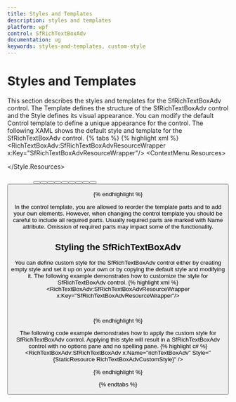 ```yaml
---
title: Styles and Templates
description: styles and templates
platform: wpf
control: SfRichTextBoxAdv
documentation: ug
keywords: styles-and-templates, custom-style
---
```

# Styles and Templates

This section describes the styles and templates for the SfRichTextBoxAdv control. The Template defines the structure of the SfRichTextBoxAdv control and the Style defines its visual appearance. You can modify the default Control template to define a unique appearance for the control.
The following XAML shows the default style and template for the SfRichTextBoxAdv control.
{% tabs %}
{% highlight xml %}
<RichTextBoxAdv:SfRichTextBoxAdvResourceWrapper x:Key="SfRichTextBoxAdvResourceWrapper"/>
<SolidColorBrush x:Key="RichTextBoxAdvBackgroundBrush" Color="#000000"/>
<SolidColorBrush x:Key="TextSelectionBrush" Color="#FF808080"/>
<SolidColorBrush x:Key="ContextMenuForegroundBrush" Color="#333333"/>
<SolidColorBrush x:Key="ContextMenuBorderBrush" Color="#D7D7D7"/>
<SolidColorBrush x:Key="ContextMenuBackgroundBrush" Color="#FFFFFF"/>
<SolidColorBrush x:Key="ContextMenuMouseOverBackgroundBrush" Color="#D5DDEB"/>
<SolidColorBrush x:Key="MiniToolBarButtonMouseOverBrush" Color="#CAD5E5"/>
<SolidColorBrush x:Key="MiniToolBarButtonSelectedBrush" Color="#AABBD6"/>
<SolidColorBrush x:Key="MiniToolBarBorderBrush" Color="LightGray"/>
<SolidColorBrush x:Key="MiniToolBarBackgroundBrush" Color="#FFFFFF"/>
<SolidColorBrush x:Key="PaneBackgroundBrush" Color="#FFFFFF"/>
<SolidColorBrush x:Key="SearchResultItemBackgroundBrush" Color="#FFFFFF"/>
<SolidColorBrush x:Key="SearchResultItemForegroundBrush" Color="#333333"/>
<SolidColorBrush x:Key="SearchResultItemSelectedBorderBrush" Color="#959595"/>
<SolidColorBrush x:Key="SearchResultItemMouseOverBorderBrush" Color="#959595"/>
<SolidColorBrush x:Key="SearchResultItemSeparatorForegroundBrush" Color="#666666"/>
<SolidColorBrush x:Key="SuggestionItemSelectedBrush" Color="#FFCBCFE5"/>
<SolidColorBrush x:Key="SuggestionItemMouseOverBrush" Color="#FFD5E1F2"/>
<SolidColorBrush x:Key="DialogHeaderForegroundBrush" Color="#FFFFFF"/>
<SolidColorBrush x:Key="DialogHeaderBackgroundBrush" Color="#0071BC"/>
<SolidColorBrush x:Key="DialogBorderBrush" Color="#8E8E8E"/>
<SolidColorBrush x:Key="DialogBackgroundBrush" Color="#FFFFFF"/>
<SolidColorBrush x:Key="HeaderLabelForegroundBrush" Color="#0071BC"/>
<SolidColorBrush x:Key="TextBoxForegroundBrush" Color="#333333"/>
<SolidColorBrush x:Key="TextBoxLightForegroundBrush" Color="#666666"/>
<SolidColorBrush x:Key="TextBoxBackgroundBrush" Color="#FFFFFF"/>
<SolidColorBrush x:Key="TextBoxBorderBrush" Color="#A5A5A5"/>
<SolidColorBrush x:Key="ButtonForegroundBrush" Color="#333333"/>
<SolidColorBrush x:Key="ButtonBackgroundBrush" Color="#F7F7F7"/>
<SolidColorBrush x:Key="ButtonBorderBrush" Color="#606060"/>
<SolidColorBrush x:Key="ButtonMouseOverBackgroundBrush" Color="#E5F0FC"/>
<SolidColorBrush x:Key="ButtonMouseOverForegroundBrush" Color="#6BA5C6" />
<SolidColorBrush x:Key="ButtonMouseOverBorderBrush" Color="#569DE5"/>
<SolidColorBrush x:Key="ButtonPressedForegroundBrush" Color="#FFFFFF"/>
<SolidColorBrush x:Key="ButtonPressedBackgroundBrush" Color="#0071BC"/>
<SolidColorBrush x:Key="ButtonPressedBorderBrush" Color="#0071BC"/>
<SolidColorBrush x:Key="ButtonDisabledForegroundBrush" Color="#A5A5A5"/>
<SolidColorBrush x:Key="ButtonDisabledBorderBrush" Color="#A5A5A5"/>
<SolidColorBrush x:Key="ButtonDisabledBackgroundBrush" Color="#FFFFFF"/>
<ContextMenu x:Key="ContextMenuStyle">
<ContextMenu.Resources>
<Style TargetType="MenuItem">
<Setter Property="Height" Value="26" />
<Setter Property="FontFamily" Value="Segoe UI"/>
<Setter Property="FontSize" Value="12"/>
<Setter Property="SnapsToDevicePixels" Value="True"/>
<Setter Property="Foreground" Value="{StaticResource ContextMenuForegroundBrush}"/>
<Style.Resources>
<Style TargetType="Image">
<Setter Property="Height" Value="16" />
<Setter Property="Width" Value="16" />
</Style>
</Style.Resources>
</Style>
<Style TargetType="{x:Type ContextMenu}">
<Setter Property="OverridesDefaultStyle" Value="True"/>
<Setter Property="SnapsToDevicePixels" Value="True"/>
<Setter Property="Template">
<Setter.Value>
<ControlTemplate TargetType="{x:Type ContextMenu}">
<Border Margin="10,10,10,10" Background="{StaticResource ContextMenuBackgroundBrush}" BorderThickness="1" BorderBrush="{StaticResource ContextMenuBorderBrush}">
<StackPanel Orientation="Vertical" IsItemsHost="True" Margin="1,1,1,1"/>
<Border.Effect>
<DropShadowEffect Color="Black" BlurRadius="7" Direction="315"  Opacity="0.5" ShadowDepth="2"/>
</Border.Effect>
</Border>
</ControlTemplate>
</Setter.Value>
</Setter>
</Style>
<ControlTemplate x:Key="{x:Static MenuItem.SubmenuHeaderTemplateKey}" TargetType="MenuItem">
<Border x:Name="Border" Background="{StaticResource ContextMenuBackgroundBrush}">
<Grid>
<Grid.ColumnDefinitions>
<ColumnDefinition Width="30"/>
<ColumnDefinition Width="*" />
<ColumnDefinition Width="30"/>
</Grid.ColumnDefinitions>
<ContentPresenter x:Name="Icon" Margin="0" VerticalAlignment="Center" HorizontalAlignment="Center" ContentSource="Icon" SnapsToDevicePixels="True"/>
<ContentPresenter x:Name="HeaderHost" Grid.Column="1" ContentSource="Header" VerticalAlignment="Center" HorizontalAlignment="Stretch" Margin="4,0,0,0" SnapsToDevicePixels="True"/>
<Path Grid.Column="3" HorizontalAlignment="Right" VerticalAlignment="Center" Data="M 0 0 L 0 7 L 4 3.5 Z" Width="12" Height="12" Margin="0 6 0 0" Fill="{StaticResource ContextMenuForegroundBrush}" SnapsToDevicePixels="True"/>
<Popup Name="Popup" Placement="Left" HorizontalOffset="-2" IsOpen="{TemplateBinding IsSubmenuOpen}" PopupAnimation="Fade">
<Border Name="SubmenuBorder" Background="{StaticResource ContextMenuBackgroundBrush}" BorderBrush="{StaticResource ContextMenuBorderBrush}" BorderThickness="1">
<StackPanel Orientation="Vertical" IsItemsHost="True" Margin="1,1,1,1"/>
<Border.Effect>
<DropShadowEffect Color="Black" BlurRadius="30" Direction="315"  Opacity="0.5" ShadowDepth="2"/>
</Border.Effect>
</Border>
</Popup>
</Grid>
</Border>
<ControlTemplate.Triggers>
<Trigger Property="IsHighlighted" Value="true">
<Setter TargetName="Border" Property="Background" Value="{StaticResource ContextMenuMouseOverBackgroundBrush}"/>
</Trigger>
</ControlTemplate.Triggers>
</ControlTemplate>
<ControlTemplate x:Key="{x:Static MenuItem.SubmenuItemTemplateKey}" TargetType="{x:Type MenuItem}">
<Border x:Name="Border" Background="{StaticResource ContextMenuBackgroundBrush}">
<Grid>
<Grid.ColumnDefinitions>
<ColumnDefinition Width="30"/>
<ColumnDefinition Width="*" />
<ColumnDefinition Width="30" />
</Grid.ColumnDefinitions>
<ContentPresenter x:Name="Icon" Grid.Column="0" Margin="0" HorizontalAlignment="Center" VerticalAlignment="Center" ContentSource="Icon" SnapsToDevicePixels="True"/>
<ContentPresenter x:Name="HeaderHost" Grid.Column="1" ContentSource="Header" HorizontalAlignment="Stretch" VerticalAlignment="Center" Margin="4,0,0,0" SnapsToDevicePixels="True"/>
</Grid>
</Border>
<ControlTemplate.Triggers>
<Trigger Property="IsHighlighted" Value="true">
<Setter TargetName="Border" Property="Background" Value="{StaticResource ContextMenuMouseOverBackgroundBrush}" />
</Trigger>
<Trigger Property="IsEnabled" Value="False">
<Setter TargetName="Icon" Property="Opacity" Value="0.5" />
<Setter TargetName="HeaderHost" Property="Opacity" Value="0.5" />
</Trigger>
</ControlTemplate.Triggers>
</ControlTemplate>
</ContextMenu.Resources>
<Separator/>
<MenuItem Header="{Binding Source={StaticResource SfRichTextBoxAdvResourceWrapper},Path=ContextMenuIgnoreAll}" Visibility="Collapsed" Command="RichTextBoxAdv:SfRichTextBoxAdv.IgnoreAllSpellingErrorsCommand"/>
<MenuItem Header="{Binding Source={StaticResource SfRichTextBoxAdvResourceWrapper},Path=ContextMenuAddToDictionary}" Visibility="Collapsed" Command="RichTextBoxAdv:SfRichTextBoxAdv.AddToDictionaryCommand"/>
<Separator/>
<MenuItem Header="{Binding Source={StaticResource SfRichTextBoxAdvResourceWrapper}, Path=ContextMenuCut}" Command="RichTextBoxAdv:SfRichTextBoxAdv.CutCommand" >
<MenuItem.Icon>
<Image Source="/Syncfusion.SfRichTextBoxAdv.WPF;component/Images/Cut_Icon.png"/>
</MenuItem.Icon>
</MenuItem>
<MenuItem Header="{Binding Source={StaticResource SfRichTextBoxAdvResourceWrapper}, Path=ContextMenuCopy}" Command="RichTextBoxAdv:SfRichTextBoxAdv.CopyCommand" >
<MenuItem.Icon>
<Image Source="/Syncfusion.SfRichTextBoxAdv.WPF;component/Images/Copy_Icon.png"/>
</MenuItem.Icon>
</MenuItem>
<MenuItem Header="{Binding Source={StaticResource SfRichTextBoxAdvResourceWrapper}, Path=ContextMenuPaste}" Command="RichTextBoxAdv:SfRichTextBoxAdv.PasteCommand" >
<MenuItem.Icon>
<Image Source="/Syncfusion.SfRichTextBoxAdv.WPF;component/Images/Paste_Icon.png"/>
</MenuItem.Icon>
</MenuItem>
<Separator/>
<MenuItem Header="{Binding Source={StaticResource SfRichTextBoxAdvResourceWrapper}, Path=ContextMenuEditHyperlink}" Command="RichTextBoxAdv:SfRichTextBoxAdv.ShowHyperlinkDialogCommand" CommandParameter="EditHyperlink">
<MenuItem.Icon>
<Image Source="/Syncfusion.SfRichTextBoxAdv.WPF;component/Images/Hyperlink_Icon.png"/>
</MenuItem.Icon>
</MenuItem>
<MenuItem Header="{Binding Source={StaticResource SfRichTextBoxAdvResourceWrapper}, Path=ContextMenuOpenHyperlink}" Command="RichTextBoxAdv:SfRichTextBoxAdv.NavigateHyperlinkCommand" />
<MenuItem Header="{Binding Source={StaticResource SfRichTextBoxAdvResourceWrapper}, Path=ContextMenuCopyHyperlink}" Command="RichTextBoxAdv:SfRichTextBoxAdv.CopyHyperlinkCommand" />
<MenuItem Header="{Binding Source={StaticResource SfRichTextBoxAdvResourceWrapper}, Path=ContextMenuRemoveHyperlink}" Command="RichTextBoxAdv:SfRichTextBoxAdv.RemoveHyperlinkCommand" >
<MenuItem.Icon>
<Image Source="/Syncfusion.SfRichTextBoxAdv.WPF;component/Images/RemoveHyperlink_Icon.png"/>
</MenuItem.Icon>
</MenuItem>
<Separator/>
<MenuItem Header="{Binding Source={StaticResource SfRichTextBoxAdvResourceWrapper}, Path=ContextMenuFontDialog}" Command="RichTextBoxAdv:SfRichTextBoxAdv.ShowFontDialogCommand" >
<MenuItem.Icon>
<Image Source="/Syncfusion.SfRichTextBoxAdv.WPF;component/Images/Font_Icon.png"/>
</MenuItem.Icon>
</MenuItem>
<MenuItem Header="{Binding Source={StaticResource SfRichTextBoxAdvResourceWrapper}, Path=ContextMenuParagraphDialog}" Command="RichTextBoxAdv:SfRichTextBoxAdv.ShowParagraphDialogCommand"  >
<MenuItem.Icon>
<Image Source="/Syncfusion.SfRichTextBoxAdv.WPF;component/Images/Paragraph_Icon.png"/>
</MenuItem.Icon>
</MenuItem>
<Separator/>
<MenuItem Header="{Binding Source={StaticResource SfRichTextBoxAdvResourceWrapper}, Path=ContextMenuInsertTable}" Visibility="Collapsed">
<MenuItem.Items>
<MenuItem Header="{Binding Source={StaticResource SfRichTextBoxAdvResourceWrapper}, Path=ContextMenuInsertLeftColumn}" Command="RichTextBoxAdv:SfRichTextBoxAdv.InsertColumnCommand" CommandParameter="Left">
<MenuItem.Icon>
<Image Source="/Syncfusion.SfRichTextBoxAdv.WPF;component/Images/InsertColumnBefore_Icon.png"/>
</MenuItem.Icon>
</MenuItem>
<MenuItem Header="{Binding Source={StaticResource SfRichTextBoxAdvResourceWrapper}, Path=ContextMenuInsertRightColumn}" Command="RichTextBoxAdv:SfRichTextBoxAdv.InsertColumnCommand" CommandParameter="Right">
<MenuItem.Icon>
<Image Source="/Syncfusion.SfRichTextBoxAdv.WPF;component/Images/InsertColumnAfter_Icon.png"/>
</MenuItem.Icon>
</MenuItem>
<MenuItem Header="{Binding Source={StaticResource SfRichTextBoxAdvResourceWrapper}, Path=ContextMenuInsertRowAbove}" Command="RichTextBoxAdv:SfRichTextBoxAdv.InsertRowCommand" CommandParameter="Above">
<MenuItem.Icon>
<Image Source="/Syncfusion.SfRichTextBoxAdv.WPF;component/Images/InsertRowBefore_Icon.png"/>
</MenuItem.Icon>
</MenuItem>
<MenuItem Header="{Binding Source={StaticResource SfRichTextBoxAdvResourceWrapper}, Path=ContextMenuInsertRowBelow}" Command="RichTextBoxAdv:SfRichTextBoxAdv.InsertRowCommand" CommandParameter="Below">
<MenuItem.Icon>
<Image Source="/Syncfusion.SfRichTextBoxAdv.WPF;component/Images/InsertRowAfter_Icon.png"/>
</MenuItem.Icon>
</MenuItem>
</MenuItem.Items>
</MenuItem>
<MenuItem Header="{Binding Source={StaticResource SfRichTextBoxAdvResourceWrapper}, Path=ContextMenuMergeCell}" Command="RichTextBoxAdv:SfRichTextBoxAdv.MergeSelectedCellsCommand">
<MenuItem.Icon>
<Image Source="/Syncfusion.SfRichTextBoxAdv.WPF;component/Images/MergeCells_Icon.png"/>
</MenuItem.Icon>
</MenuItem>
<MenuItem Header="{Binding Source={StaticResource SfRichTextBoxAdvResourceWrapper}, Path=ContextMenuHyperlink}" Command="RichTextBoxAdv:SfRichTextBoxAdv.ShowHyperlinkDialogCommand" CommandParameter="Hyperlink">
<MenuItem.Icon>
<Image Source="/Syncfusion.SfRichTextBoxAdv.WPF;component/Images/Hyperlink_Icon.png"/>
</MenuItem.Icon>
</MenuItem>
<MenuItem Header="{Binding Source={StaticResource SfRichTextBoxAdvResourceWrapper}, Path=ContextMenuComment}" Command="RichTextBoxAdv:SfRichTextBoxAdv.NewCommentCommand">
<MenuItem.Icon>
<Image Source="/Syncfusion.SfRichTextBoxAdv.WPF;component/Images/Comment_Icon.png"/>
</MenuItem.Icon>
</MenuItem>
<MenuItem Header="{Binding Source={StaticResource SfRichTextBoxAdvResourceWrapper}, Path=ContextMenuDeleteComment}" Command="RichTextBoxAdv:SfRichTextBoxAdv.DeleteCommentCommand">
<MenuItem.Icon>
<Image Source="/Syncfusion.SfRichTextBoxAdv.WPF;component/Images/Comment_Icon.png"/>
</MenuItem.Icon>
</MenuItem>
</ContextMenu>
<Style TargetType="RichTextBoxAdv:SfRichTextBoxAdv">
<Setter Property="Background" Value="{StaticResource RichTextBoxAdvBackgroundBrush}"/>
<Setter Property="SelectionBrush" Value="{StaticResource TextSelectionBrush}"/>
<Setter Property="ContextMenu" Value="{StaticResource ContextMenuStyle}"/>
<Setter Property="Template">
<Setter.Value>
<ControlTemplate TargetType="RichTextBoxAdv:SfRichTextBoxAdv">
<Border BorderBrush="{TemplateBinding BorderBrush}" BorderThickness="{TemplateBinding BorderThickness}" Background="{TemplateBinding Background}">
<Grid>
<Grid.Resources>
<Style x:Key="PaneCloseButtonStyle" TargetType="{x:Type Button}">
<Setter Property="Background" Value="Transparent" />
<Setter Property="Template">
<Setter.Value>
<ControlTemplate TargetType="{x:Type Button}">
<Grid>
<Grid.RowDefinitions>
<RowDefinition Height="5"/>
<RowDefinition Height="2*"/>
<RowDefinition Height="5"/>
</Grid.RowDefinitions>
<Grid.ColumnDefinitions>
<ColumnDefinition Width="4"/>
<ColumnDefinition Width="*"/>
<ColumnDefinition Width="4"/>
</Grid.ColumnDefinitions>
<Path x:Name="pathFill" Grid.Row="1" Grid.Column="1" Fill="{StaticResource ButtonForegroundBrush}" Height="16" Width="16" Stretch="Fill" Data="F1M306,369.225L15.3,74.7L0,90L0,120.401L279.225,396L0,671.599L0,702L15.3,717.3L306,422.775L596.7,717.3L612,702L612,671.599L332.775,396L612,120.401L612,90L596.7,74.7z"/>
<Rectangle Grid.Row="0" Grid.RowSpan="3" Grid.Column="0" Grid.ColumnSpan="3" x:Name="border" Fill="{StaticResource ButtonForegroundBrush}"/>
</Grid>
<ControlTemplate.Triggers>
<Trigger Property="IsEnabled" Value="true">
<Setter Property="Opacity" TargetName="border" Value="0"/>
</Trigger>
<Trigger Property="IsMouseOver" Value="true">
<Setter Property="Fill" TargetName="pathFill" Value="{StaticResource ButtonMouseOverForegroundBrush}"/>
<Setter Property="Opacity" TargetName="border" Value="0"/>
</Trigger>
<Trigger Property="IsPressed" Value="true">
<Setter Property="Opacity" TargetName="border" Value="0"/>
</Trigger>
</ControlTemplate.Triggers>
</ControlTemplate>
</Setter.Value>
</Setter>
</Style>
</Grid.Resources>
<Grid.ColumnDefinitions>
<ColumnDefinition Width="Auto"/>
<ColumnDefinition Width="*"/>
<ColumnDefinition Width="Auto"/>
</Grid.ColumnDefinitions>
<Grid x:Name="OptionsPane" Background="{StaticResource PaneBackgroundBrush}" Width="280" Visibility="Collapsed">
<Grid.Resources>
<Style x:Key="SearchTextBoxStyle" TargetType="{x:Type TextBox}">
<Setter Property="Foreground" Value="{StaticResource TextBoxForegroundBrush}"/>
<Setter Property="Background" Value="{StaticResource TextBoxBackgroundBrush}"/>
<Setter Property="BorderBrush" Value="{StaticResource TextBoxBorderBrush}"/>
<Setter Property="BorderThickness" Value="1"/>
<Setter Property="FontFamily" Value="Segoe UI"/>
<Setter Property="FontSize" Value="12"/>
<Setter Property="HorizontalAlignment" Value="Stretch"/>
<Setter Property="VerticalAlignment" Value="Center"/>
<Setter Property="ScrollViewer.HorizontalScrollBarVisibility" Value="Hidden"/>
<Setter Property="ScrollViewer.VerticalScrollBarVisibility" Value="Hidden"/>
<Setter Property="ScrollViewer.IsDeferredScrollingEnabled" Value="False"/>
<Setter Property="Padding" Value="3 6 3 6"/>
<Setter Property="Template">
<Setter.Value>
<ControlTemplate TargetType="TextBox">
<Grid>
<Grid.ColumnDefinitions>
<ColumnDefinition Width="*"/>
<ColumnDefinition Width="30"/>
</Grid.ColumnDefinitions>
<Border x:Name="BackgroundElement" Background="{TemplateBinding Background}" Grid.ColumnSpan="2" Margin="{TemplateBinding BorderThickness}"/>
<Border x:Name="BorderElement" BorderBrush="{TemplateBinding BorderBrush}" BorderThickness="{TemplateBinding BorderThickness}" Grid.ColumnSpan="2"/>
<ScrollViewer x:Name="PART_ContentHost" HorizontalScrollBarVisibility="{TemplateBinding ScrollViewer.HorizontalScrollBarVisibility}" IsTabStop="False" IsDeferredScrollingEnabled="{TemplateBinding ScrollViewer.IsDeferredScrollingEnabled}" Margin="{TemplateBinding BorderThickness}" Padding="{TemplateBinding Padding}" VerticalScrollBarVisibility="{TemplateBinding ScrollViewer.VerticalScrollBarVisibility}"/>
</Grid>
</ControlTemplate>
</Setter.Value>
</Setter>
</Style>
<Style x:Key="SearchResultTextBoxStyle" TargetType="{x:Type TextBox}">
<Setter Property="Background" Value="Transparent"/>
<Setter Property="Foreground" Value="{StaticResource TextBoxLightForegroundBrush}"/>
<Setter Property="BorderThickness" Value="0"/>
<Setter Property="KeyboardNavigation.TabNavigation" Value="None"/>
<Setter Property="HorizontalContentAlignment" Value="Left"/>
<Setter Property="FocusVisualStyle" Value="{x:Null}"/>
<Setter Property="AllowDrop" Value="true"/>
<Setter Property="Stylus.IsFlicksEnabled" Value="False"/>
<Setter Property="FontFamily" Value="Segoe UI"/>
<Setter Property="FontSize" Value="12"/>
<Setter Property="HorizontalAlignment" Value="Left"/>
<Setter Property="VerticalAlignment" Value="Center"/>
<Setter Property="ScrollViewer.HorizontalScrollBarVisibility" Value="Hidden"/>
<Setter Property="ScrollViewer.VerticalScrollBarVisibility" Value="Hidden"/>
<Setter Property="ScrollViewer.IsDeferredScrollingEnabled" Value="False"/>
<Setter Property="Padding" Value="0,6,0,6"/>
<Setter Property="MinHeight" Value="30"/>
<Setter Property="Template">
<Setter.Value>
<ControlTemplate TargetType="{x:Type TextBox}">
<Grid>
<Grid.ColumnDefinitions>
<ColumnDefinition Width="*"/>
<ColumnDefinition Width="30"/>
</Grid.ColumnDefinitions>
<Border x:Name="BackgroundElement" Background="{TemplateBinding Background}" Grid.ColumnSpan="2" Margin="{TemplateBinding BorderThickness}"/>
<Border x:Name="BorderElement" BorderBrush="{TemplateBinding BorderBrush}" BorderThickness="{TemplateBinding BorderThickness}" Grid.ColumnSpan="2"/>
<ScrollViewer x:Name="PART_ContentHost" Focusable="false" HorizontalScrollBarVisibility="Hidden" VerticalScrollBarVisibility="Hidden"/>
</Grid>
</ControlTemplate>
</Setter.Value>
</Setter>
</Style>
<Style x:Key="SearchButtonStyle" TargetType="{x:Type Button}">
<Setter Property="Background" Value="{StaticResource TextBoxBackgroundBrush}" />
<Setter Property="Template">
<Setter.Value>
<ControlTemplate TargetType="{x:Type Button}">
<Grid>
<Grid.RowDefinitions>
<RowDefinition Height="6"/>
<RowDefinition Height="*"/>
<RowDefinition Height="6"/>
</Grid.RowDefinitions>
<Grid.ColumnDefinitions>
<ColumnDefinition Width="7.25"/>
<ColumnDefinition Width="*"/>
<ColumnDefinition Width="7.25"/>
</Grid.ColumnDefinitions>
<Path x:Name="white" Grid.Row="1" Grid.Column="1" Data="F1M401.625,472.5C306,472.5,229.5,396,229.5,300.375C229.5,204.75,306,128.25,401.625,128.25C497.25,128.25,573.75,204.75,573.75,300.375C573.75,396,497.25,472.5,401.625,472.5 M401.625,90C286.875,90,191.25,185.625,191.25,300.375C191.25,346.275,206.55,384.525,229.5,418.95L19.125,629.325C7.64999999999998,640.8,7.64999999999998,656.1,19.125,663.75L38.25,682.875C49.725,694.35,65.025,694.35,72.675,682.875L283.05,472.5C317.475,495.45,359.55,510.75,401.625,510.75C516.375,510.75,612,415.125,612,300.375C612,185.625,516.375,90,401.625,90" Fill="{StaticResource ButtonForegroundBrush}" Stretch="Fill" Width="16" Height="16"/>
<Rectangle Grid.Row="0" Grid.RowSpan="3" Grid.Column="0" Grid.ColumnSpan="3" Canvas.ZIndex="-1" x:Name="border" Fill="{StaticResource ButtonForegroundBrush}" />
</Grid>
<ControlTemplate.Triggers>
<Trigger Property="IsEnabled" Value="true">
<Setter Property="Opacity" TargetName="border" Value="0"/>
</Trigger>
<Trigger Property="IsMouseOver" Value="true">
<Setter Property="Opacity" TargetName="border" Value="0.1"/>
</Trigger>
<Trigger Property="IsPressed" Value="true">
<Setter Property="Opacity" TargetName="border" Value="0.16"/>
</Trigger>
</ControlTemplate.Triggers>
</ControlTemplate>
</Setter.Value>
</Setter>
</Style>
<Style x:Key="NavigatePreviousButtonStyle" TargetType="{x:Type Button}">
<Setter Property="Background" Value="Transparent" />
<Setter Property="Template">
<Setter.Value>
<ControlTemplate TargetType="{x:Type Button}">
<Grid>
<Grid.RowDefinitions>
<RowDefinition Height="2"/>
<RowDefinition Height="2*"/>
<RowDefinition Height="2"/>
</Grid.RowDefinitions>
<Grid.ColumnDefinitions>
<ColumnDefinition Width="1"/>
<ColumnDefinition Width="*"/>
<ColumnDefinition Width="1"/>
</Grid.ColumnDefinitions>
<Path x:Name="pathFill" Grid.Row="1" Grid.Column="1" Width="12" Stretch="Uniform" Fill="{StaticResource ButtonForegroundBrush}"  Data="F1M512.55,327.15L340.425,151.2C332.775,143.55,321.3,143.55,313.65,151.2L137.7,327.15L164.475,353.925L306,212.4L306,663.75L344.25,663.75L344.25,212.4L485.775,353.925z" />
<Rectangle Grid.Row="0" Grid.RowSpan="3" Grid.Column="0" Grid.ColumnSpan="3" x:Name="border" Fill="{StaticResource ButtonForegroundBrush}"/>
</Grid>
<ControlTemplate.Triggers>
<Trigger Property="IsEnabled" Value="true">
<Setter Property="Opacity" TargetName="border" Value="0"/>
</Trigger>
<Trigger Property="IsMouseOver" Value="true">
<Setter Property="Opacity" TargetName="border" Value="0"/>
<Setter Property="Fill" TargetName="pathFill" Value="{StaticResource ButtonMouseOverForegroundBrush}"/>
</Trigger>
<Trigger Property="IsPressed" Value="true">
<Setter Property="Opacity" TargetName="border" Value="0"/>
<Setter Property="Fill" TargetName="pathFill" Value="{StaticResource ButtonPressedBackgroundBrush}"/>
</Trigger>
</ControlTemplate.Triggers>
</ControlTemplate>
</Setter.Value>
</Setter>
</Style>
<Style x:Key="NavigateNextButtonStyle" TargetType="{x:Type Button}">
<Setter Property="Background" Value="Transparent" />
<Setter Property="Template">
<Setter.Value>
<ControlTemplate TargetType="{x:Type Button}">
<Grid>
<Grid.RowDefinitions>
<RowDefinition Height="2"/>
<RowDefinition Height="2*"/>
<RowDefinition Height="2"/>
</Grid.RowDefinitions>
<Grid.ColumnDefinitions>
<ColumnDefinition Width="1"/>
<ColumnDefinition Width="*"/>
<ColumnDefinition Width="1"/>
</Grid.ColumnDefinitions>
<Path x:Name="pathFill" Grid.Row="1" Grid.Column="1" Width="12" Stretch="Uniform" Fill="{StaticResource ButtonForegroundBrush}"  Data="F1M512.55,327.15L340.425,151.2C332.775,143.55,321.3,143.55,313.65,151.2L137.7,327.15L164.475,353.925L306,212.4L306,663.75L344.25,663.75L344.25,212.4L485.775,353.925z" RenderTransformOrigin="0.5,0.5">
<Path.RenderTransform>
<RotateTransform Angle="180"/>
</Path.RenderTransform>
</Path>
<Rectangle Grid.Row="0" Grid.RowSpan="3" Grid.Column="0" Grid.ColumnSpan="3" x:Name="border" Fill="{StaticResource ButtonForegroundBrush}" />
</Grid>
<ControlTemplate.Triggers>
<Trigger Property="IsEnabled" Value="true">
<Setter Property="Opacity" TargetName="border" Value="0"/>
</Trigger>
<Trigger Property="IsMouseOver" Value="true">
<Setter Property="Opacity" TargetName="border" Value="0"/>
<Setter Property="Fill" TargetName="pathFill" Value="{StaticResource ButtonMouseOverForegroundBrush}"/>
</Trigger>
<Trigger Property="IsPressed" Value="true">
<Setter Property="Opacity" TargetName="border" Value="0"/>
<Setter Property="Fill" TargetName="pathFill" Value="{StaticResource ButtonPressedBackgroundBrush}"/>
</Trigger>
</ControlTemplate.Triggers>
</ControlTemplate>
</Setter.Value>
</Setter>
</Style>
<Style x:Key="SearchResultItemStyle" TargetType="{x:Type ListBoxItem}" >
<Setter Property="Padding" Value="6 3" />
<Setter Property="FontFamily" Value="Segoe UI"/>
<Setter Property="FontSize" Value="12"/>
<Setter Property="HorizontalContentAlignment" Value="Left" />
<Setter Property="VerticalContentAlignment" Value="Top" />
<Setter Property="Background" Value="{StaticResource SearchResultItemBackgroundBrush}"/>
<Setter Property="Foreground" Value="{StaticResource SearchResultItemForegroundBrush}"/>
<Setter Property="Template">
<Setter.Value>
<ControlTemplate TargetType="ListBoxItem">
<Grid Background="{TemplateBinding Background}">
<Grid>
<Grid.RowDefinitions>
<RowDefinition Height ="Auto"/>
<RowDefinition Height="Auto" />
</Grid.RowDefinitions>
<Border x:Name="SelectedBorder" BorderBrush="{StaticResource SearchResultItemSelectedBorderBrush}" BorderThickness="2" Opacity="0" />
<Border x:Name="ItemBorder" BorderBrush="{StaticResource SearchResultItemMouseOverBorderBrush}" BorderThickness="1" Opacity="0" />
<ContentPresenter x:Name="contentPresenter" Content="{TemplateBinding Content}" ContentTemplate="{TemplateBinding ContentTemplate}" VerticalAlignment="Center" HorizontalAlignment="{TemplateBinding HorizontalContentAlignment}" Margin="{TemplateBinding Padding}"/>
<Rectangle Margin="0,4,0,4" Height="1" Opacity="0.2" Grid.Row="1" Fill="{StaticResource SearchResultItemSeparatorForegroundBrush}"/>
</Grid>
</Grid>
<ControlTemplate.Triggers>
<MultiTrigger>
<MultiTrigger.Conditions>
<Condition Property="IsMouseOver" Value="True"/>
<Condition Property="IsSelected" Value="False"/>
</MultiTrigger.Conditions>
<Setter Property="Opacity" TargetName="ItemBorder" Value="1"/>
</MultiTrigger>
<MultiTrigger>
<MultiTrigger.Conditions>
<Condition Property="IsMouseOver" Value="True"/>
<Condition Property="IsSelected" Value="True"/>
</MultiTrigger.Conditions>
<Setter Property="Opacity" TargetName="SelectedBorder" Value="1"/>
</MultiTrigger>
<MultiTrigger>
<MultiTrigger.Conditions>
<Condition Property="Selector.IsSelectionActive" Value="False"/>
<Condition Property="IsSelected" Value="True"/>
</MultiTrigger.Conditions>
<Setter Property="Opacity" TargetName="SelectedBorder" Value="1"/>
</MultiTrigger>
<MultiTrigger>
<MultiTrigger.Conditions>
<Condition Property="Selector.IsSelectionActive" Value="True"/>
<Condition Property="IsSelected" Value="True"/>
</MultiTrigger.Conditions>
<Setter Property="Opacity" TargetName="SelectedBorder" Value="1"/>
</MultiTrigger>
</ControlTemplate.Triggers>
</ControlTemplate>
</Setter.Value>
</Setter>
</Style>
<Style x:Key="SearchResultsListBoxStyle" TargetType="{x:Type ListBox}">
<Setter Property="Padding" Value="1"/>
<Setter Property="Background" Value="Transparent"/>
<Setter Property="BorderThickness" Value="0"/>
<Setter Property="Foreground" Value="{StaticResource TextBoxForegroundBrush}"/>
<Setter Property="HorizontalContentAlignment" Value="Left" />
<Setter Property="VerticalContentAlignment" Value="Top" />
<Setter Property="IsTabStop" Value="False" />
<Setter Property="ScrollViewer.HorizontalScrollBarVisibility" Value="Disabled"/>
<Setter Property="ScrollViewer.VerticalScrollBarVisibility" Value="Auto"/>
<Setter Property="ItemContainerStyle" Value="{StaticResource SearchResultItemStyle}"/>
<Setter Property="Template">
<Setter.Value>
<ControlTemplate TargetType="{x:Type ListBox}">
<Grid>
<Border CornerRadius="2" BorderBrush="{TemplateBinding BorderBrush}" BorderThickness="{TemplateBinding BorderThickness}">
<ScrollViewer x:Name="ScrollViewer" Padding="{TemplateBinding Padding}" Background="{TemplateBinding Background}" BorderBrush="Transparent" BorderThickness="0">
<Grid>
<Grid.ColumnDefinitions>
<ColumnDefinition Width="*"/>
<ColumnDefinition Width="20"/>
</Grid.ColumnDefinitions>
<ItemsPresenter />
</Grid>
</ScrollViewer>
</Border>
</Grid>
</ControlTemplate>
</Setter.Value>
</Setter>
</Style>
</Grid.Resources>
<Grid.RowDefinitions>
<RowDefinition Height="20"/>
<RowDefinition Height="30"/>
<RowDefinition Height="12"/>
<RowDefinition Height="34"/>
<RowDefinition Height="12"/>
<RowDefinition Height="18"/>
<RowDefinition Height="Auto"/>
<RowDefinition Height="8"/>
<RowDefinition Height="*"/>
<RowDefinition Height="20"/>
</Grid.RowDefinitions>
<Grid.ColumnDefinitions>
<ColumnDefinition Width="26"/>
<ColumnDefinition Width="*"/>
<ColumnDefinition Width="26"/>
</Grid.ColumnDefinitions>
<Rectangle Grid.Column="2" Grid.RowSpan="10" Width="2" HorizontalAlignment="Right" Opacity="0.5" Fill="{StaticResource ButtonBorderBrush}"/>
<TextBlock x:Name="PaneHeaderBlock" Grid.Row="1" Grid.Column="1" Text="{Binding Source={StaticResource SfRichTextBoxAdvResourceWrapper}, Path=OptionsPaneSearch}" FontFamily="Segoe UI"  FontSize="18" Foreground="{StaticResource HeaderLabelForegroundBrush}" VerticalAlignment="Center" HorizontalAlignment="Stretch"/>
<Button x:Name="ClosePaneButton" Grid.Row="1" Grid.Column="1" Grid.ColumnSpan="2" Style="{StaticResource PaneCloseButtonStyle}" HorizontalAlignment="Right" Margin="0 0 20 0"/>
<Grid Grid.Row="3" Grid.Column="1">
<Grid.ColumnDefinitions >
<ColumnDefinition Width="5*"/>
<ColumnDefinition Width="*"/>
<ColumnDefinition Width="*"/>
</Grid.ColumnDefinitions>
<TextBox x:Name="SearchTextBox" MinHeight="32" Grid.ColumnSpan="3" Style="{StaticResource SearchTextBoxStyle}"/>
<Button x:Name="SearchButton" Grid.Column="2" Style="{StaticResource SearchButtonStyle}" ToolTip="{Binding Source={StaticResource SfRichTextBoxAdvResourceWrapper}, Path=SearchButtonToolTip}"/>
</Grid>
<Grid Grid.Row="5" Grid.Column="1">
<Grid.ColumnDefinitions>
<ColumnDefinition Width="*"/>
<ColumnDefinition Width="Auto"/>
<ColumnDefinition Width="12"/>
<ColumnDefinition Width="Auto"/>
</Grid.ColumnDefinitions>
<TextBlock Grid.Column="0" Text="{Binding Source={StaticResource SfRichTextBoxAdvResourceWrapper}, Path=OptionsPaneResultsHeader}" FontFamily="Segoe UI"  FontSize="14" Foreground="{StaticResource TextBoxForegroundBrush}" HorizontalAlignment="Stretch" VerticalAlignment="Center"/>
<Button x:Name="NavigatePreviousResultButton" Grid.Column="1" Style="{StaticResource NavigatePreviousButtonStyle}" Visibility="Collapsed"/>
<Button x:Name="NavigateNextResultButton" Grid.Column="3" Style="{StaticResource NavigateNextButtonStyle}" Visibility="Collapsed"/>
</Grid>
<TextBox x:Name="SearchResultsCountTextBox" Grid.Row="6" Grid.Column="1" Style="{StaticResource SearchResultTextBoxStyle}" Visibility="Collapsed" IsReadOnly="True" Margin="-2 0 0 0" IsEnabled="False" HorizontalAlignment="Left" VerticalAlignment="Top" VerticalContentAlignment="Top"/>
<TextBox x:Name="SearchResultsTextBox" Grid.Row="8" Grid.Column="1" Text="{Binding Source={StaticResource SfRichTextBoxAdvResourceWrapper}, Path=OptionsPaneDescription, Mode=OneWay}" Style="{StaticResource SearchResultTextBoxStyle}" Margin="-2 0 0 0" Padding="0" HorizontalAlignment="Stretch" VerticalAlignment="Top" TextWrapping="Wrap" IsEnabled="False"/>
<ListBox x:Name="SearchResultsListBox" Grid.Row="8" Grid.Column="1" Style="{StaticResource SearchResultsListBoxStyle}" Margin="-4 0 0 0" SelectionMode="Single" Visibility="Collapsed"/>
</Grid>
<Grid Grid.Column="1">
<Grid.ColumnDefinitions>
<ColumnDefinition Width="*"/>
<ColumnDefinition Width="Auto"/>
</Grid.ColumnDefinitions>
<Grid.RowDefinitions>
<RowDefinition Height="*"/>
<RowDefinition Height="Auto"/>
</Grid.RowDefinitions>
<ContentControl x:Name="content" HorizontalAlignment="Stretch" VerticalAlignment="Stretch" Grid.Row="0" Grid.Column="0" />
<ScrollBar x:Name="HorizontalScrollBar" Grid.Column="0" Height="16" Visibility="Collapsed" IsTabStop="False" Minimum="0" Orientation="Horizontal" Grid.Row="1"/>
<ScrollBar x:Name="VerticalScrollBar" Grid.Column="1" IsTabStop="False" Visibility="Collapsed" Minimum="0" Orientation="Vertical" Grid.Row="0" Width="16"/>
</Grid>
<Grid x:Name="SpellingPane" Grid.Column="2" Background="{StaticResource PaneBackgroundBrush}" Width="300" Visibility="Collapsed" SnapsToDevicePixels="False">
<Grid.Resources>
<Style x:Key="SpellingPaneButtonStyle" TargetType="{x:Type Button}">
<Setter Property="Background" Value="{StaticResource ButtonBackgroundBrush}"/>
<Setter Property="Foreground" Value="{StaticResource ButtonForegroundBrush}"/>
<Setter Property="FontWeight" Value="Normal"/>
<Setter Property="BorderBrush" Value="{StaticResource ButtonBorderBrush}"/>
<Setter Property="BorderThickness" Value="1"/>
<Setter Property="Padding" Value="10 1 10 1"/>
<Setter Property="HorizontalAlignment" Value="Left"/>
<Setter Property="VerticalAlignment" Value="Center"/>
<Setter Property="FontFamily" Value="Segoe UI"/>
<Setter Property="FontSize" Value="14"/>
<Setter Property="Template">
<Setter.Value>
<ControlTemplate TargetType="{x:Type Button}">
<Grid>
<Border x:Name="Border" BorderBrush="{TemplateBinding BorderBrush}" BorderThickness="{TemplateBinding BorderThickness}" Background="{TemplateBinding Background}"  SnapsToDevicePixels="True">
<ContentPresenter x:Name="ContentPresenter" ContentTemplate="{TemplateBinding ContentTemplate}" Content="{TemplateBinding Content}" HorizontalAlignment="{TemplateBinding HorizontalContentAlignment}" Margin="{TemplateBinding Padding}" VerticalAlignment="{TemplateBinding VerticalContentAlignment}"/>
</Border>
</Grid>
<ControlTemplate.Triggers>
<Trigger Property="IsMouseOver" Value="true">
<Setter Property="BorderBrush" TargetName="Border" Value="{StaticResource ButtonMouseOverBorderBrush}"/>
<Setter Property="Background" Value="{StaticResource ButtonMouseOverBackgroundBrush}"/>
</Trigger>
<Trigger Property="IsPressed" Value="true">
<Setter Property="Background" Value="{StaticResource ButtonPressedBackgroundBrush}"/>
<Setter Property="Foreground" Value="{StaticResource ButtonPressedForegroundBrush}"/>
</Trigger>
<Trigger Property="IsEnabled" Value="false">
<Setter Property="Foreground" Value="{StaticResource ButtonDisabledForegroundBrush}"/>
<Setter Property="Background" Value="{StaticResource ButtonDisabledBackgroundBrush}"/>
<Setter Property="BorderBrush" TargetName="Border" Value="{StaticResource ButtonDisabledBorderBrush}"/>
</Trigger>
</ControlTemplate.Triggers>
</ControlTemplate>
</Setter.Value>
</Setter>
</Style>
<Style x:Key="SpellingSuggestionItemStyle" TargetType="{x:Type ListBoxItem}" >
<Setter Property="Padding" Value="6 3" />
<Setter Property="FontFamily" Value="Segoe UI"/>
<Setter Property="FontSize" Value="14"/>
<Setter Property="HorizontalContentAlignment" Value="Left" />
<Setter Property="VerticalContentAlignment" Value="Top" />
<Setter Property="Height" Value="30"/>
<Setter Property="Template">
<Setter.Value>
<ControlTemplate TargetType="ListBoxItem">
<Grid Background="{TemplateBinding Background}" SnapsToDevicePixels="False">
<ContentPresenter x:Name="contentPresenter" Content="{TemplateBinding Content}" ContentTemplate="{TemplateBinding ContentTemplate}" VerticalAlignment="Center" HorizontalAlignment="{TemplateBinding HorizontalContentAlignment}" Margin="{TemplateBinding Padding}"/>
</Grid>
<ControlTemplate.Triggers>
<MultiTrigger>
<MultiTrigger.Conditions>
<Condition Property="IsMouseOver" Value="True"/>
<Condition Property="IsSelected" Value="False"/>
</MultiTrigger.Conditions>
<Setter Property="Background" Value="{StaticResource SuggestionItemMouseOverBrush}"/>
</MultiTrigger>
<MultiTrigger>
<MultiTrigger.Conditions>
<Condition Property="IsMouseOver" Value="True"/>
<Condition Property="IsSelected" Value="True"/>
</MultiTrigger.Conditions>
<Setter Property="Background" Value="{StaticResource SuggestionItemSelectedBrush}"/>
</MultiTrigger>
<Trigger Property="IsSelected" Value="True">
<Setter Property="Background" Value="{StaticResource SuggestionItemSelectedBrush}"/>
</Trigger>
</ControlTemplate.Triggers>
</ControlTemplate>
</Setter.Value>
</Setter>
</Style>
<Style x:Key="SpellingSuggestionListBoxStyle" TargetType="{x:Type ListBox}">
<Setter Property="Foreground" Value="{StaticResource TextBoxForegroundBrush}"/>
<Setter Property="HorizontalContentAlignment" Value="Left" />
<Setter Property="VerticalContentAlignment" Value="Top" />
<Setter Property="IsTabStop" Value="True" />
<Setter Property="ScrollViewer.HorizontalScrollBarVisibility" Value="Disabled"/>
<Setter Property="ScrollViewer.VerticalScrollBarVisibility" Value="Auto"/>
<Setter Property="ItemContainerStyle" Value="{StaticResource SpellingSuggestionItemStyle}"/>
<Setter Property="Template">
<Setter.Value>
<ControlTemplate TargetType="{x:Type ListBox}">
<Grid SnapsToDevicePixels="False">
<Border BorderBrush="{TemplateBinding BorderBrush}" BorderThickness="{TemplateBinding BorderThickness}">
<ScrollViewer x:Name="ScrollViewer" Padding="{TemplateBinding Padding}" Background="{TemplateBinding Background}" BorderBrush="Transparent" >
<Grid>
<ItemsPresenter />
</Grid>
</ScrollViewer>
</Border>
</Grid>
</ControlTemplate>
</Setter.Value>
</Setter>
</Style>
</Grid.Resources>
<Grid.RowDefinitions>
<RowDefinition Height="41"/>
<RowDefinition Height="Auto"/>
<RowDefinition Height="27"/>
<RowDefinition Height="25"/>
<RowDefinition Height="17"/>
<RowDefinition Height="25"/>
<RowDefinition Height="15"/>
<RowDefinition Height="Auto"/>
<RowDefinition Height="15"/>
<RowDefinition Height="25"/>
<RowDefinition Height="*"/>
</Grid.RowDefinitions>
<Grid.ColumnDefinitions>
<ColumnDefinition Width="13"/>
<ColumnDefinition Width="*"/>
<ColumnDefinition Width="13"/>
</Grid.ColumnDefinitions>
<TextBlock x:Name="SpellingPaneHeaderBlock" Grid.Row="0" Grid.Column="1" Text="{Binding Source={StaticResource SfRichTextBoxAdvResourceWrapper}, Path=SpellingPaneSpelling}" FontFamily="Segoe UI"  FontSize="20" Foreground="{StaticResource HeaderLabelForegroundBrush}" VerticalAlignment="Center" HorizontalAlignment="Stretch"/>
<Button x:Name="SpellingPaneCloseButton" Grid.Row="0" Grid.Column="1" Style="{StaticResource PaneCloseButtonStyle}" HorizontalAlignment="Right" VerticalAlignment="Center"/>
<Separator Grid.Row="1" Grid.Column="1" Opacity="0.5" IsEnabled="False" VerticalAlignment="Bottom" ></Separator>
<TextBlock x:Name="SpellingPaneMisspelledWordBlock" Grid.Row="3" Grid.Column="1" FontFamily="Segoe UI" FontSize="14" Foreground="{StaticResource HeaderLabelForegroundBrush}" FontWeight="SemiBold" HorizontalAlignment="Stretch" VerticalAlignment="Center" Margin="0"/>
<Grid Grid.Row="5" Grid.Column="1">
<Grid.ColumnDefinitions>
<ColumnDefinition Width="Auto"></ColumnDefinition>
<ColumnDefinition Width="Auto"></ColumnDefinition>
<ColumnDefinition Width="Auto"></ColumnDefinition>
</Grid.ColumnDefinitions>
<Button x:Name="SpellingPaneResumeButton" Content="{Binding Source={StaticResource SfRichTextBoxAdvResourceWrapper}, Path=SpellingPaneResume}" Style="{StaticResource SpellingPaneButtonStyle}" Visibility="Collapsed"/>
<Button x:Name="SpellingPaneIgnoreAllButton" Grid.Column="1" Command="RichTextBoxAdv:SfRichTextBoxAdv.IgnoreAllSpellingErrorsCommand" CommandParameter="{Binding Text,ElementName=SpellingPaneMisspelledWordBlock}" Content="{Binding Source={StaticResource SfRichTextBoxAdvResourceWrapper}, Path=SpellingPaneIgnoreAll}" Style="{StaticResource SpellingPaneButtonStyle}" Margin="0 0 0 0"/>
<Button x:Name="SpellingPaneAddToDictionaryButton" Grid.Column="2" Command="RichTextBoxAdv:SfRichTextBoxAdv.AddToDictionaryCommand" CommandParameter="{Binding Text,ElementName=SpellingPaneMisspelledWordBlock}" Content="{Binding Source={StaticResource SfRichTextBoxAdvResourceWrapper}, Path=SpellingPaneAddToDictionary}" Style="{StaticResource SpellingPaneButtonStyle}" Margin="15 0 0 0"/>
</Grid>
<ListBox x:Name="SpellingPaneSuggestionListBox" Grid.Row="7" Grid.Column="1" Height="152" SelectionMode="Single" Style="{StaticResource SpellingSuggestionListBoxStyle}"/>
<Grid Grid.Row="9" Grid.Column="1">
<Grid.ColumnDefinitions>
<ColumnDefinition Width="Auto"></ColumnDefinition>
<ColumnDefinition Width="Auto"></ColumnDefinition>
</Grid.ColumnDefinitions>
<Button x:Name="SpellingPaneChangeButton" Command="RichTextBoxAdv:SfRichTextBoxAdv.ChangeSpellingCommand" CommandParameter="{Binding ElementName=SpellingPaneSuggestionListBox, Path=SelectedValue}" Content="{Binding Source={StaticResource SfRichTextBoxAdvResourceWrapper}, Path=SpellingPaneChange}" Style="{StaticResource SpellingPaneButtonStyle}"/>
<Button x:Name="SpellingPaneChangeAllButton" Grid.Column="1" Command="RichTextBoxAdv:SfRichTextBoxAdv.ChangeAllSpellingCommand" CommandParameter="{Binding ElementName=SpellingPaneSuggestionListBox, Path=SelectedValue}" Content="{Binding Source={StaticResource SfRichTextBoxAdvResourceWrapper}, Path=SpellingPaneChangeAll}" Style="{StaticResource SpellingPaneButtonStyle}" Margin="15 0 0 0"/>
</Grid>
</Grid>
</Grid>
</Border>
</ControlTemplate>
</Setter.Value>
</Setter>
</Style>


{% endhighlight %}

In the control template, you are allowed to reorder the template parts and to add your own elements. However, when changing the control template you should be careful to include all required parts. Usually required parts are marked with Name attribute. Omission of required parts may impact some of the functionality. 
## Styling the SfRichTextBoxAdv

You can define custom style for the SfRichTextBoxAdv control either by creating empty style and set it up on your own or by copying the default style and modifying it. 
The following example demonstrates how to customize the style for SfRichTextBoxAdv control.
{% highlight xml %}
<RichTextBoxAdv:SfRichTextBoxAdvResourceWrapper x:Key="SfRichTextBoxAdvResourceWrapper"/>
<SolidColorBrush x:Key="RichTextBoxAdvBackgroundBrush" Color="#000000"/>
<SolidColorBrush x:Key="TextSelectionBrush" Color="#FF808080"/>
<ContextMenu x:Key="ContextMenuStyle">
<MenuItem Header="{Binding Source={StaticResource SfRichTextBoxAdvResourceWrapper}, Path=ContextMenuCut}" Command="RichTextBoxAdv:SfRichTextBoxAdv.CutCommand" >
<MenuItem.Icon>
<Image Source="/Syncfusion.SfRichTextBoxAdv.WPF;component/Images/Cut_Icon.png"/>
</MenuItem.Icon>
</MenuItem>
<MenuItem Header="{Binding Source={StaticResource SfRichTextBoxAdvResourceWrapper}, Path=ContextMenuCopy}" Command="RichTextBoxAdv:SfRichTextBoxAdv.CopyCommand" >
<MenuItem.Icon>
<Image Source="/Syncfusion.SfRichTextBoxAdv.WPF;component/Images/Copy_Icon.png"/>
</MenuItem.Icon>
</MenuItem>
<MenuItem Header="{Binding Source={StaticResource SfRichTextBoxAdvResourceWrapper}, Path=ContextMenuPaste}" Command="RichTextBoxAdv:SfRichTextBoxAdv.PasteCommand" >
<MenuItem.Icon>
<Image Source="/Syncfusion.SfRichTextBoxAdv.WPF;component/Images/Paste_Icon.png"/>
</MenuItem.Icon>
</MenuItem>
</ContextMenu>
<Style TargetType="RichTextBoxAdv:SfRichTextBoxAdv" x:Key="RichTextBoxAdvCustomStyle" >
<Setter Property="Background" Value="{StaticResource RichTextBoxAdvBackgroundBrush}"/>
<Setter Property="SelectionBrush" Value="{StaticResource TextSelectionBrush}"/>
<Setter Property="ContextMenu" Value="{StaticResource ContextMenuStyle}"/>
<Setter Property="EnableMiniToolBar" Value="False"/>
<Setter Property="Template">
<Setter.Value>
<ControlTemplate TargetType="RichTextBoxAdv:SfRichTextBoxAdv">
<Border BorderBrush="{TemplateBinding BorderBrush}" BorderThickness="{TemplateBinding BorderThickness}" Background="{TemplateBinding Background}">
<Grid>
<Grid.ColumnDefinitions>
<ColumnDefinition Width="*"/>
<ColumnDefinition Width="Auto"/>
</Grid.ColumnDefinitions>
<Grid.RowDefinitions>
<RowDefinition Height="*"/>
<RowDefinition Height="Auto"/>
</Grid.RowDefinitions>
<ContentControl x:Name="content" HorizontalAlignment="Stretch" VerticalAlignment="Stretch" Grid.Row="0" Grid.Column="0" />
<ScrollBar x:Name="HorizontalScrollBar" Grid.Column="0" Height="16" Visibility="Collapsed" IsTabStop="False" Minimum="0" Orientation="Horizontal" Grid.Row="1"/>
<ScrollBar x:Name="VerticalScrollBar" Grid.Column="1" IsTabStop="False" Visibility="Collapsed" Minimum="0" Orientation="Vertical" Grid.Row="0" Width="16"/>
</Grid>
</Border>
</ControlTemplate>
</Setter.Value>
</Setter>
</Style>


{% endhighlight %}

The following code example demonstrates how to apply the custom style for SfRichTextBoxAdv control. Applying this style will result in a SfRichTextBoxAdv control with no options pane and no spelling pane.
{% highlight c# %}
<RichTextBoxAdv:SfRichTextBoxAdv x:Name="richTextBoxAdv" Style="{StaticResource RichTextBoxAdvCustomStyle}" />


{% endhighlight %}

{% endtabs %}
